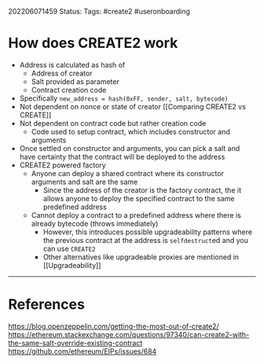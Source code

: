 202206071459
Status: 
Tags: #create2 #useronboarding 

# How does CREATE2 work
- Address is calculated as hash of
	- Address of creator
	- Salt provided as parameter
	- Contract creation code
- Specifically `new_address = hash(0xFF, sender, salt, bytecode)`
- Not dependent on nonce or state of creator [[Comparing CREATE2 vs CREATE]]
- Not dependent on contract code but rather creation code
	- Code used to setup contract, which includes constructor and arguments
- Once settled on constructor and arguments, you can pick a salt and have certainty that the contract will be deployed to the address
- CREATE2 powered factory
	- Anyone can deploy a shared contract where its constructor arguments and salt are the same
		- Since the address of the creator is the factory contract, the it allows anyone to deploy the specified contract to the same predefined address
	- Cannot deploy a contract to a predefined address where there is already bytecode (throws immediately)
		- However, this introduces possible upgradeability patterns where the previous contract at the address is `selfdestruct`ed and you can use `CREATE2`
		- Other alternatives like upgradeable proxies are mentioned in [[Upgradeability]]








---
# References
https://blog.openzeppelin.com/getting-the-most-out-of-create2/
https://ethereum.stackexchange.com/questions/97340/can-create2-with-the-same-salt-override-existing-contract
https://github.com/ethereum/EIPs/issues/684